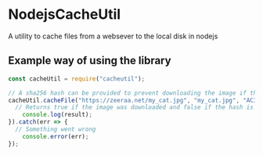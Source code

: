 # NodejsCacheUtil
A utility to cache files from a websever to the local disk in nodejs

## Example way of using the library
```javascript
const cacheUtil = require("cacheutil");

// A sha256 hash can be provided to prevent downloading the image if the file already exists with the provided hash
cacheUtil.cacheFile("https://zeeraa.net/my_cat.jpg", "my_cat.jpg", "AC34C6D555D246BEDFDE71C6FCBCAF564AA449548F7979A3550FDE33BD36A9BC").then((result) => {
  // Returns true if the image was downloaded and false if the hash is matching the provided one
	console.log(result);
}).catch(err => {
  // Something went wrong
	console.error(err);
});
```
